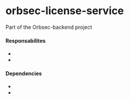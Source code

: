 # orbsec-license-service
Part of the Orbsec-backend project


#### Responsabilites
- 
- 

#### Dependencies
- 
- 
